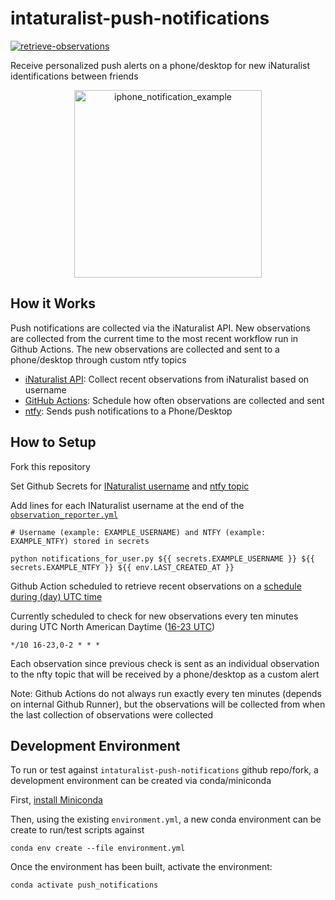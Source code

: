 # intaturalist-push-notifications
[![retrieve-observations](https://github.com/unaschneck/intaturalist-push-notifications/actions/workflows/observation_reporter.yml/badge.svg)](https://github.com/unaschneck/intaturalist-push-notifications/actions/workflows/observation_reporter.yml)

Receive personalized push alerts on a phone/desktop for new iNaturalist identifications between friends

<p align="center">
  <img src="https://github.com/unaschneck/intaturalist-push-notifications/assets/22159116/9c94c7c6-790c-445b-a63a-b3a577c26e06" alt="iphone_notification_example" width="300"/>
</p>

## How it Works

Push notifications are collected via the iNaturalist API. New observations are collected from the current time to the most recent workflow run in Github Actions. The new observations are collected and sent to a phone/desktop through custom ntfy topics

- [iNaturalist API](https://api.inaturalist.org/v1/docs/): Collect recent observations from iNaturalist based on username
- [GitHub Actions](https://github.com/unaschneck/intaturalist-push-notifications/blob/main/.github/workflows/observation_reporter.yml): Schedule how often observations are collected and sent
- [ntfy](https://github.com/binwiederhier/ntfy): Sends push notifications to a Phone/Desktop

## How to Setup

Fork this repository

Set Github Secrets for [INaturalist username](https://www.inaturalist.org/) and [ntfy topic](https://github.com/binwiederhier/ntfy)

Add lines for each INaturalist username at the end of the [`observation_reporter.yml`](https://github.com/unaschneck/intaturalist-push-notifications/blob/main/.github/workflows/observation_reporter.yml)

```
# Username (example: EXAMPLE_USERNAME) and NTFY (example: EXAMPLE_NTFY) stored in secrets 

python notifications_for_user.py ${{ secrets.EXAMPLE_USERNAME }} ${{ secrets.EXAMPLE_NTFY }} ${{ env.LAST_CREATED_AT }} 
```

Github Action scheduled to retrieve recent observations on a [schedule during (day) UTC time](https://github.com/unaschneck/intaturalist-push-notifications/blob/3dd82fec933843d7758cf164732c0a8cbec6f633/.github/workflows/observation_reporter.yml)

Currently scheduled to check for new observations every ten minutes during UTC North American Daytime ([16-23 UTC](https://crontab.guru/#*/10_16-23,0-2_*_*_*))

```
*/10 16-23,0-2 * * *
```
Each observation since previous check is sent as an individual observation to the nfty topic that will be received by a phone/desktop as a custom alert

Note: Github Actions do not always run exactly every ten minutes (depends on internal Github Runner), but the observations will be collected from when the last collection of observations were collected

## Development Environment

To run or test against `intaturalist-push-notifications` github repo/fork, a development environment can be created via conda/miniconda

First, [install Miniconda](https://docs.conda.io/projects/miniconda/en/latest/miniconda-install.html)

Then, using the existing `environment.yml`, a new conda environment can be create to run/test scripts against

```
conda env create --file environment.yml
```
Once the environment has been built, activate the environment:
```
conda activate push_notifications
```
